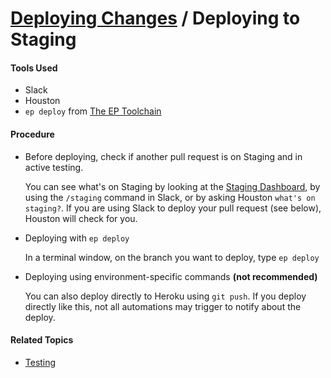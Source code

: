 # [Deploying Changes](../deploying_changes.md) / Deploying to Staging


#### Tools Used

 - Slack
 - Houston
 - `ep deploy` from [The EP Toolchain](https://github.com/cph/ep)


#### Procedure

 - Before deploying, check if another pull request is on Staging and in active testing.
  
   You can see what's on Staging by looking at the [Staging Dashboard](http://houst.in/dashboards/staging), by using the `/staging` command in Slack, or by asking Houston `what's on staging?`. If you are using Slack to deploy your pull request (see below), Houston will check for you.

 - Deploying with `ep deploy`
   
   In a terminal window, on the branch you want to deploy, type `ep deploy`

 - Deploying using environment-specific commands **(not recommended)**

   You can also deploy directly to Heroku using `git push`. If you deploy directly like this, not all automations may trigger to notify about the deploy.


#### Related Topics

 - [Testing](testing.md)
